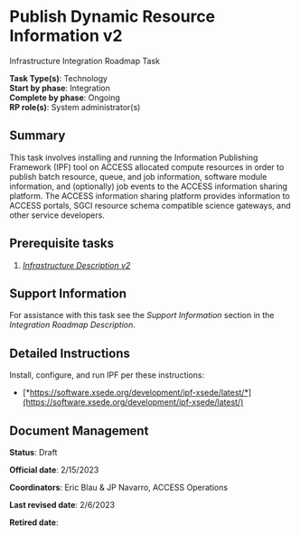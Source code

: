 # Publish Dynamic Resource Information v2

Infrastructure Integration Roadmap Task

**Task Type(s)**: Technology  
**Start by phase**: Integration  
**Complete by phase**: Ongoing  
**RP role(s)**: System administrator(s)

## Summary

This task involves installing and running the Information Publishing Framework (IPF) tool on ACCESS allocated compute resources in order to publish batch resource, queue, and job information, software module information, and (optionally) job events to the ACCESS information sharing platform. The ACCESS information sharing platform provides information to ACCESS portals, SGCI resource schema compatible science gateways, and other service developers.

## Prerequisite tasks

1.  [*Infrastructure Description v2*](Infrastructure_Description_v2.md)

## Support Information

For assistance with this task see the *Support Information* section in the *Integration Roadmap Description*.

## Detailed Instructions

Install, configure, and run IPF per these instructions:

- [*https://software.xsede.org/development/ipf-xsede/latest/*](https://software.xsede.org/development/ipf-xsede/latest/)

## Document Management

**Status**: Draft

**Official date**: 2/15/2023

**Coordinators**: Eric Blau & JP Navarro, ACCESS Operations

**Last revised date**: 2/6/2023

**Retired date**:
